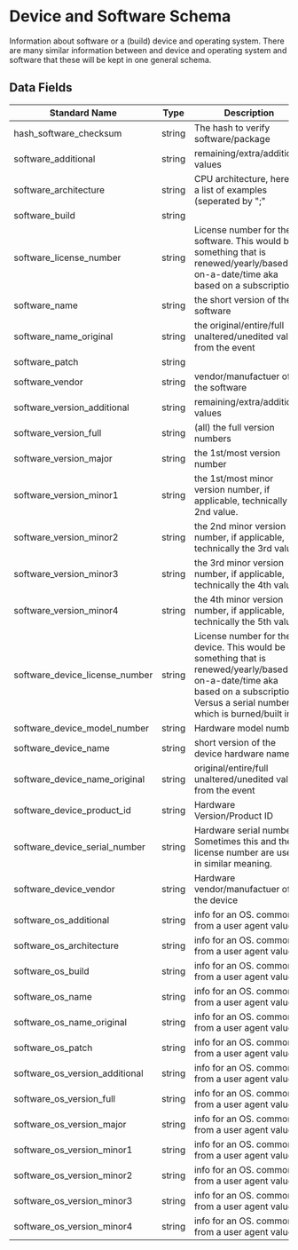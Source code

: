# Device and Software Schema
Information about software or a (build) device and operating system. There are many similar information between and device and operating system and software that these will be kept in one general schema.

## Data Fields
|Standard Name|Type|Description|Sample Value|
|---|---|---|---|
| hash_software_checksum      | string | The hash to verify software/package                                                                                               | ``                                                                |
| software_additional         | string | remaining/extra/additional values                                                                                                 | ``                                                                |
| software_architecture       | string | CPU architecture, here is a list of examples (seperated by ";"                                                                    | `"arm";"amd64";"x64";"64bit";"32bit";"8bit";"mips"`               |
| software_build              | string |                                                                                                                                   | ``                                                                |
| software_license_number     | string | License number for the software. This would be something that is renewed/yearly/based-on-a-date/time aka based on a subscription. | ``                                                                |
| software_name               | string | the short version of the software                                                                                                 | `"flash";"java"`                                                  |
| software_name_original      | string | the original/entire/full unaltered/unedited value from the event                                                                  | ``                                                                |
| software_patch              | string |                                                                                                                                   | ``                                                                |
| software_vendor             | string | vendor/manufactuer of the software                                                                                                | `Adobe`                                                           |
| software_version_additional | string | remaining/extra/additional values                                                                                                 | ``                                                                |
| software_version_full       | string | (all) the full version numbers                                                                                                    | `10.6.4.1.5`                                                      |
| software_version_major      | string | the 1st/most version number                                                                                                       | `10`                                                              |
| software_version_minor1     | string | the 1st/most minor version number, if applicable, technically the 2nd value.                                                      | `6`                                                               |
| software_version_minor2     | string | the 2nd minor version number, if applicable, technically the 3rd value.                                                           | `4`                                                               |
| software_version_minor3     | string | the 3rd minor version number, if applicable, technically the 4th value.                                                           | `1`                                                               |
| software_version_minor4     | string | the 4th minor version number, if applicable, technically the 5th value.                                                           | `5`                                                               |
| software_device_license_number | string | License number for the device. This would be something that is renewed/yearly/based-on-a-date/time aka based on a subscription. Versus a serial number which is burned/built in. | ``                       |
| software_device_model_number   | string | Hardware model number                                                                                                                                                            | ``                       |
| software_device_name           | string | short version of the device hardware name                                                                                                                                        | `"cisco";"paloalto"`     |
| software_device_name_original  | string | original/entire/full unaltered/unedited value from the event                                                                                                                     | ``                       |
| software_device_product_id     | string | Hardware Version/Product ID                                                                                                                                                      | `"asa5252";"direct2500"` |
| software_device_serial_number  | string | Hardware serial number. Sometimes this and the license number are used in similar meaning.                                                                                       | ``                       |
| software_device_vendor         | string | Hardware vendor/manufactuer of the device                                                                                                                                        | `Dell`                   |
| software_os_additional         | string | info for an OS. commonly from a user agent value                                                                                                                                 | ``                       |
| software_os_architecture       | string | info for an OS. commonly from a user agent value                                                                                                                                 | `x64`                    |
| software_os_build              | string | info for an OS. commonly from a user agent value                                                                                                                                 | ``                       |
| software_os_name               | string | info for an OS. commonly from a user agent value                                                                                                                                 | `"mac os x"              |
| software_os_name_original      | string | info for an OS. commonly from a user agent value                                                                                                                                 | `Mac OS X 10.6.8`        |
| software_os_patch              | string | info for an OS. commonly from a user agent value                                                                                                                                 | ``                       |
| software_os_version_additional | string | info for an OS. commonly from a user agent value                                                                                                                                 | ``                       |
| software_os_version_full       | string | info for an OS. commonly from a user agent value                                                                                                                                 | `10.6.8`                 |
| software_os_version_major      | string | info for an OS. commonly from a user agent value                                                                                                                                 | `10`                     |
| software_os_version_minor1     | string | info for an OS. commonly from a user agent value                                                                                                                                 | `6`                      |
| software_os_version_minor2     | string | info for an OS. commonly from a user agent value                                                                                                                                 | `8`                      |
| software_os_version_minor3     | string | info for an OS. commonly from a user agent value                                                                                                                                 | ``                       |
| software_os_version_minor4     | string | info for an OS. commonly from a user agent value                                                                                                                                 | ``                       |
